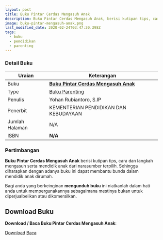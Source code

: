 ```yaml
---
layout: post
title: Buku Pintar Cerdas Mengasuh Anak
description: Buku Pintar Cerdas Mengasuh Anak, berisi kutipan tips, cara dan langkah mengasuh serta mendidik anak dari narasumber terpilih 
image: buku-pintar-mengasuh-anak.png
last_modified_date: 2020-02-24T03:47:20.398Z
tags:
  - buku
  - pendidikan
  - parenting
---
```


### Detail Buku

|Uraian|Keterangan|
| --- | --- |
|Buku|<a href="/bse/buku-pintar-cerdas-mengasuh-anak" title="Buku Pintar Cerdas Mengasuh Anak"><strong>Buku Pintar Cerdas Mengasuh Anak</strong></a>|
|Type|<a href="/bse/parenting" title="Buku Parenting" target="_blank">Buku Parenting</a>|
|Penulis| Yohan Rubiantoro, S.IP|
|Penerbit|KEMENTERIAN PENDIDIKAN DAN KEBUDAYAAN|
|Jumlah Halaman|N/A|
|ISBN|<strong>N/A</strong>|

### Pertimbangan
**Buku Pintar Cerdas Mengasuh Anak** berisi kutipan tips, cara dan langkah mengasuh serta mendidik anak dari narasumber terpilih. Sehingga diharapkan dengan adanya buku ini dapat membantu bunda dalam mendidik anak dirumah.

Bagi anda yang berkeinginan <b>mengunduh buku</b> ini niatkanlah dalam hati anda untuk mempergunakannya sebagaimana mestinya bukan untuk diperjualbelikan atau dikomersilkan.
  
## Download Buku
**Download / Baca Buku Pintar Cerdas Mengasuh Anak**:
<p class="center"><a class="button download" href="https://docs.google.com/uc?export=download&id=1j_4jWLLIGV_8p34_jfcG4BT5yTWEH2jR" rel="nofollow" target="_blank" title="Download Buku Pintar Cerdas Mengasuh Anak">Download</a>
<a class="button demo open-dialog" href="https://drive.google.com/file/d/1j_4jWLLIGV_8p34_jfcG4BT5yTWEH2jR/preview" rel="nofollow" target="_blank" title="Baca Buku Pintar Cerdas Mengasuh Anak">Baca</a></p>
